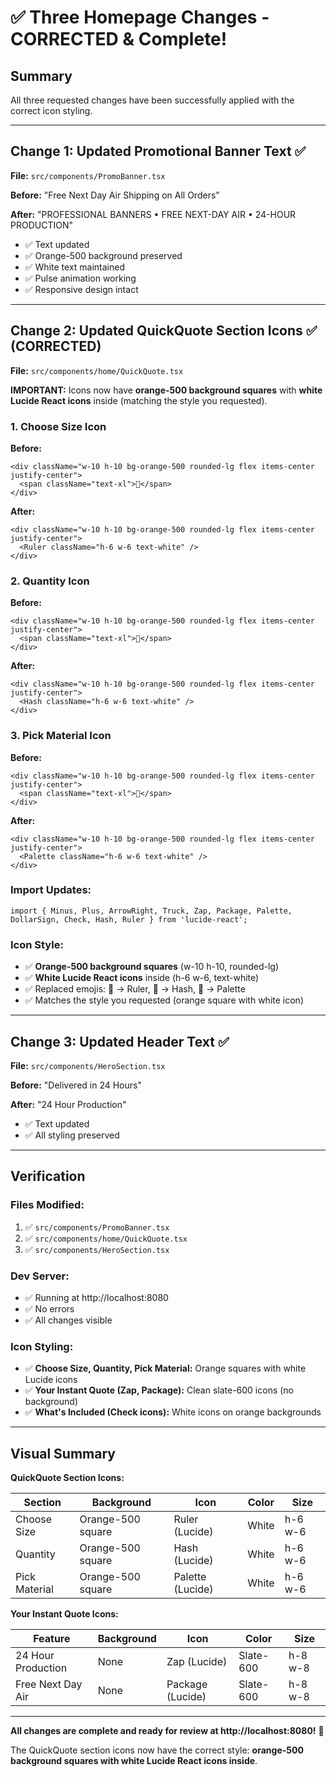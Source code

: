# ✅ Three Homepage Changes - CORRECTED & Complete!

## Summary

All three requested changes have been successfully applied with the correct icon styling.

---

## Change 1: Updated Promotional Banner Text ✅

**File:** `src/components/PromoBanner.tsx`

**Before:** "Free Next Day Air Shipping on All Orders"

**After:** "PROFESSIONAL BANNERS • FREE NEXT-DAY AIR • 24-HOUR PRODUCTION"

- ✅ Text updated
- ✅ Orange-500 background preserved
- ✅ White text maintained
- ✅ Pulse animation working
- ✅ Responsive design intact

---

## Change 2: Updated QuickQuote Section Icons ✅ (CORRECTED)

**File:** `src/components/home/QuickQuote.tsx`

**IMPORTANT:** Icons now have **orange-500 background squares** with **white Lucide React icons** inside (matching the style you requested).

### 1. Choose Size Icon

**Before:**
```tsx
<div className="w-10 h-10 bg-orange-500 rounded-lg flex items-center justify-center">
  <span className="text-xl">📐</span>
</div>
```

**After:**
```tsx
<div className="w-10 h-10 bg-orange-500 rounded-lg flex items-center justify-center">
  <Ruler className="h-6 w-6 text-white" />
</div>
```

### 2. Quantity Icon

**Before:**
```tsx
<div className="w-10 h-10 bg-orange-500 rounded-lg flex items-center justify-center">
  <span className="text-xl">🔢</span>
</div>
```

**After:**
```tsx
<div className="w-10 h-10 bg-orange-500 rounded-lg flex items-center justify-center">
  <Hash className="h-6 w-6 text-white" />
</div>
```

### 3. Pick Material Icon

**Before:**
```tsx
<div className="w-10 h-10 bg-orange-500 rounded-lg flex items-center justify-center">
  <span className="text-xl">🎨</span>
</div>
```

**After:**
```tsx
<div className="w-10 h-10 bg-orange-500 rounded-lg flex items-center justify-center">
  <Palette className="h-6 w-6 text-white" />
</div>
```

### Import Updates:
```tsx
import { Minus, Plus, ArrowRight, Truck, Zap, Package, Palette, DollarSign, Check, Hash, Ruler } from 'lucide-react';
```

### Icon Style:
- ✅ **Orange-500 background squares** (w-10 h-10, rounded-lg)
- ✅ **White Lucide React icons** inside (h-6 w-6, text-white)
- ✅ Replaced emojis: 📐 → Ruler, 🔢 → Hash, 🎨 → Palette
- ✅ Matches the style you requested (orange square with white icon)

---

## Change 3: Updated Header Text ✅

**File:** `src/components/HeroSection.tsx`

**Before:** "Delivered in 24 Hours"

**After:** "24 Hour Production"

- ✅ Text updated
- ✅ All styling preserved

---

## Verification

### Files Modified:
1. ✅ `src/components/PromoBanner.tsx`
2. ✅ `src/components/home/QuickQuote.tsx`
3. ✅ `src/components/HeroSection.tsx`

### Dev Server:
- ✅ Running at http://localhost:8080
- ✅ No errors
- ✅ All changes visible

### Icon Styling:
- ✅ **Choose Size, Quantity, Pick Material:** Orange squares with white Lucide icons
- ✅ **Your Instant Quote (Zap, Package):** Clean slate-600 icons (no background)
- ✅ **What's Included (Check icons):** White icons on orange backgrounds

---

## Visual Summary

**QuickQuote Section Icons:**

| Section | Background | Icon | Color | Size |
|---------|-----------|------|-------|------|
| Choose Size | Orange-500 square | Ruler (Lucide) | White | h-6 w-6 |
| Quantity | Orange-500 square | Hash (Lucide) | White | h-6 w-6 |
| Pick Material | Orange-500 square | Palette (Lucide) | White | h-6 w-6 |

**Your Instant Quote Icons:**

| Feature | Background | Icon | Color | Size |
|---------|-----------|------|-------|------|
| 24 Hour Production | None | Zap (Lucide) | Slate-600 | h-8 w-8 |
| Free Next Day Air | None | Package (Lucide) | Slate-600 | h-8 w-8 |

---

**All changes are complete and ready for review at http://localhost:8080!** 🎉

The QuickQuote section icons now have the correct style: **orange-500 background squares with white Lucide React icons inside**.

